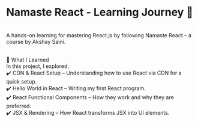<h1>Namaste React - Learning Journey 🚀</h1><br>
A hands-on learning for mastering React.js by following Namaste React – a course by Akshay Saini.<br><br>

📌 What I Learned<br>
In this project, I explored:<br>
✔️ CDN & React Setup – Understanding how to use React via CDN for a quick setup. <br>
✔️ Hello World in React – Writing my first React program. <br>
✔️ React Functional Components – How they work and why they are preferred. <br>
✔️ JSX & Rendering – How React transforms JSX into UI elements. <br>

